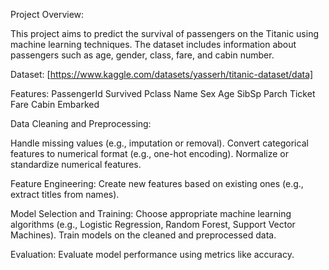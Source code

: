 Project Overview:

This project aims to predict the survival of passengers on the Titanic using machine learning techniques. The dataset includes information about passengers such as age, gender, class, fare, and cabin number.   

Dataset: [https://www.kaggle.com/datasets/yasserh/titanic-dataset/data]

Features:
PassengerId
Survived
Pclass
Name
Sex
Age
SibSp
Parch
Ticket
Fare
Cabin
Embarked

Data Cleaning and Preprocessing:

Handle missing values (e.g., imputation or removal).
Convert categorical features to numerical format (e.g., one-hot encoding).
Normalize or standardize numerical features.

Feature Engineering:
Create new features based on existing ones (e.g., extract titles from names).

Model Selection and Training:
Choose appropriate machine learning algorithms (e.g., Logistic Regression, Random Forest, Support Vector Machines).
Train models on the cleaned and preprocessed data.

Evaluation:
Evaluate model performance using metrics like accuracy.

